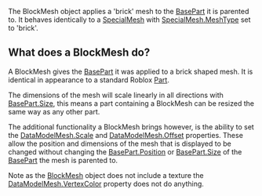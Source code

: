 The BlockMesh object applies a 'brick' mesh to the [BasePart](https://create.roblox.com/docs/reference/engine/classes/BasePart) it is parented
to. It behaves identically to a [SpecialMesh](https://create.roblox.com/docs/reference/engine/classes/SpecialMesh) with [SpecialMesh.MeshType](https://create.roblox.com/docs/reference/engine/classes/SpecialMesh#MeshType) set
to 'brick'.

## What does a BlockMesh do?

A BlockMesh gives the [BasePart](https://create.roblox.com/docs/reference/engine/classes/BasePart) it was applied to a brick shaped mesh. It is
identical in appearance to a standard Roblox [Part](https://create.roblox.com/docs/reference/engine/classes/Part).

The dimensions of the mesh will scale linearly in all directions with
[BasePart.Size](https://create.roblox.com/docs/reference/engine/classes/BasePart#Size), this means a part containing a BlockMesh can be resized the
same way as any other part.

The additional functionality a BlockMesh brings however, is the ability to set
the [DataModelMesh.Scale](https://create.roblox.com/docs/reference/engine/classes/DataModelMesh#Scale) and [DataModelMesh.Offset](https://create.roblox.com/docs/reference/engine/classes/DataModelMesh#Offset) properties. These allow
the position and dimensions of the mesh that is displayed to be changed
without changing the [BasePart.Position](https://create.roblox.com/docs/reference/engine/classes/BasePart#Position) or [BasePart.Size](https://create.roblox.com/docs/reference/engine/classes/BasePart#Size) of the [BasePart](https://create.roblox.com/docs/reference/engine/classes/BasePart)
the mesh is parented to.

Note as the [BlockMesh](https://create.roblox.com/docs/reference/engine/classes/BlockMesh) object does not include a texture the
[DataModelMesh.VertexColor](https://create.roblox.com/docs/reference/engine/classes/DataModelMesh#VertexColor) property does not do anything.